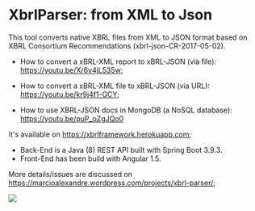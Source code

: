 # XbrlParser: from XML to Json

This tool converts native XBRL files from XML to JSON format based on XBRL Consortium Recommendations (xbrl-json-CR-2017-05-02).

- How to convert a xBRL-XML report to xBRL-JSON (via file): https://youtu.be/Xr6v4jL535w;

- How to convert a xBRL-XML file to xBRL-JSON (via URL): https://youtu.be/kr9j4f1-GCY; 

- How to use XBRL-JSON docs in MongoDB (a NoSQL database): https://youtu.be/puP_oZgJQo0

It's available on https://xbrlframework.herokuapp.com;

- Back-End is a Java (8) REST API built with Spring Boot 3.9.3. 
- Front-End has been build with Angular 1.5.

More details/issues are discussed on https://marcioalexandre.wordpress.com/projects/xbrl-parser/;

![](https://marcioalexandre.files.wordpress.com/2018/05/xbrljson-api-url.jpg)
